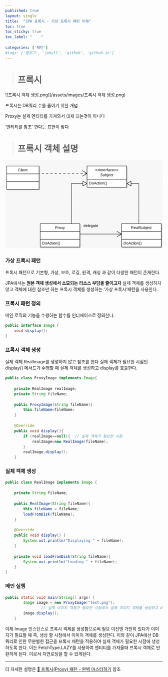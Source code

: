 ```yaml
---
published: true
layout: single
title:  "JPA 프록시 - 가상 프록시 패턴 이해"
toc: true
toc_sticky: true
toc_label: "    "

categories: ['패턴']
#tags: ['블로그', 'jekyll', 'github', 'github.io']
---
```


> # 프록시

![프록시 객체 생성.png](/assets/images/프록시 객체 생성.png) 

프록시는 DB쿼리 수를 줄이기 위한 개념

Proxy는 실제 엔티티를 가져와서 대체 되는것이 아니다

‘엔티티를 참조’ 한다는 표현이 맞다

> # 프록시 객체 설명

![프록시.png](/assets/images/프록시.png) 

### 가상 프록시 패턴

프록시 패턴으로 기본형, 가상, 보호, 로깅, 원격, 캐싱 과 같이 다양한 패턴이 존재한다. 

JPA에서는  **원본 객체 생성에서 소모되는 리소스 부담을 줄이고자** 
실제 객체를 생성하지 않고 객체에 대한 참조만 하는 프록시 객체를 생성하는 ‘가상 프록시’패턴을 사용한다.

### 프록시 패턴 정의

메인 로직의 기능을 수행하는 함수를 인터페이스로 정의한다.
    
```java
public interface Image {
    void display();
}
```
    

### 프록시 객체 생성
실제 객체 RealImage를 생성하지 않고 참조를 한다 실제 객체가 필요한 시점인 display() 메서드가 수행할 때 실제 객체를 생성하고 display를 호출한다.
    
```java
public class ProxyImage implements Image{

    private RealImage realImage;
    private String fileName;

    public ProxyImage(String fileName){
        this.fileName=fileName;
    }

    @Override
    public void display(){
        if (realImage==null){  // 실제 객체가 필요한 시점
            realImage=new RealImage(fileName);
        }
        realImage.display();
    }
```
    

### 실제 객체 생성
    
```java
public class RealImage implements Image {

    private String fileName;

    public RealImage(String fileName){
        this.fileName = fileName;
        loadFromDisk(fileName);
    }

    @Override
    public void display() {
        System.out.println("Displaying " + fileName);
    }

    private void loadFromDisk(String fileName){
        System.out.println("Loading " + fileName);
    }
}
```
    

### 메인 실행
    
```java
public static void main(String[] args) {
        Image image = new ProxyImage("test.png");
                // 실제 이미지 객체가 필요한 시점에서 실제 이미지 객체를 생성하고 display() 메서드를 호출합니다.
        image.display();
    }
```
    

이제 Image 인스턴스로 프록시 객체를 생성함으로써 필요 이전엔 가만히 있다가 이미지가 필요할 때 즉, 생성 할 시점에서 이미지 객체를 생성한다. 이와 같이 JPA에선 DB 쿼리로 인한 무분별한 접근을 프록시 패턴을 적용하여 실제 객체가 필요한 시점에 생성하도록 한다.
이는 FetchType.LAZY를 사용하여 엔티티를 가져올때 프록시 객체로 반환하게 된다. 이로서 지연로딩을 할 수 있게된다.

--- 
더 자세한 설명은 [💠 프록시(Proxy) 패턴 - 완벽 마스터하기](https://inpa.tistory.com/entry/GOF-💠-프록시Proxy-패턴-제대로-배워보자) 참조


<!-- getReference 사용시 쿼리문을 사용하지않음

- 가짜 엔티티객체를 반환해줌

프록시 특징

- 실제 클래스를 상속 받아서 만들어짐
- 실제 클래스와 겉 모양이 같다
- 사용하는 입장에서 진짜 객체인지 프록시 객체인지 구분하지 않고 사용가능

프록시 객체는 호출시 진짜 객체의 메소드를 가져와서 반환해준다.

프록시 객체는 처음 사용할때 한번만 초기화

프록시 객체를 초기화 할 때, 프록시 객체가 실제 엔티티로 바뀌는 것은 아님

### 프록시를 getReference로 엔티티 매니저로 가져올 수 있지만,

실전에선 FetchType.Lazy로 구현

FetchType.LAZY 은  지연로딩 

FetchType.EAGER 은 조인하여 즉시로딩 

### 프록시와 즉시로딩 주의

- 가급적 지연 로딩만 사용(특히 실무에서)
- 즉시 로딩을 적용하면 예상하지 못한 SQL이 발생
- 즉시 로딩은 JPQL에서 N+1문제 발생
- @ManyToOne, @OneToOne 은 기본이 즉시로딩 → LAZY로 설정
- @OneToMany, @ManyTonMany는 기본이 지연로딩

### 영속성 전이: CASCADE

- 특정 엔티티를 영속 상태로 만들 때 연관된 엔티티도 함께 영속 상태로 만들고 싶을때

CASCADE 의 종류

- ALL: 모두 적용
- PERSIST: 영속
- REMOVE: 삭제
- MERGE: 병합
- REFRESH: REFRESH
- DETACH: DETACH

### 주의

단일 엔티티에 종속된 객체만 CASCADE 사용가능

parent child 라이프 사이클이 동일 할 때

소유자가 하나일 때

### 고아객체

정의: 부모 엔티티와 연관관께가 끊어진 자식 엔티티를 자동으로 삭제

orphanRemoval=true

주의

- 참조하는 곳이 하나일 때 사용해야함
- 특정 엔티티가 개인 소유 할때 사용 -->
